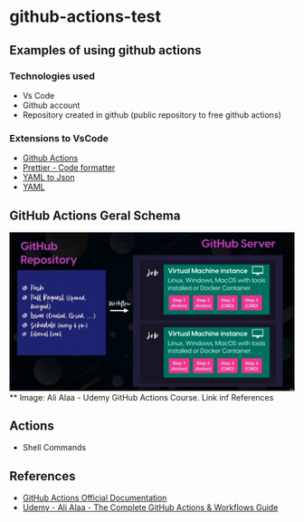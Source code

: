 # github-actions-test

## Examples of using github actions

### Technologies used

* Vs Code
* Github account
* Repository created in github (public repository to free github actions)

### Extensions to VsCode

* [Github Actions](https://marketplace.visualstudio.com/items?itemName=cschleiden.vscode-github-actions)
* [Prettier - Code formatter](https://marketplace.visualstudio.com/items?itemName=esbenp.prettier-vscode)
* [YAML to Json](https://marketplace.visualstudio.com/items?itemName=ahebrank.yaml2json)
* [YAML](https://marketplace.visualstudio.com/items?itemName=redhat.vscode-yaml)

## GitHub Actions Geral Schema

![](resources/images/Ali_Alaa_Actions_Schema.png)
** Image: Ali Alaa - Udemy GitHub Actions Course. Link inf References

## Actions

* Shell Commands


## References


* [GitHub Actions Official Documentation](https://docs.github.com/en/actions)
* [Udemy - Ali Alaa - The Complete GitHub Actions & Workflows Guide](https://www.udemy.com/share/102DqF3@FZqdMoG9r2Aysn-CRm36i1GxiD35gdq2QvDSa9Qn5ev6IN9euejnJ55i8G0b2BWq/)
